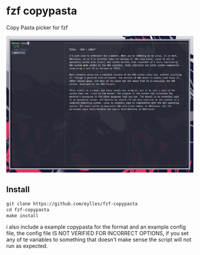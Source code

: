 # fzf copypasta

Copy Pasta picker for fzf

<img src="./Screenshot.png" width="500">

## Install

```
git clone https://github.com/eylles/fzf-copypasta
cd fzf-copypasta
make install
```

i also include a example copypasta for the format and an example config file, the config file IS
NOT VERIFIED FOR INCORRECT OPTIONS, if you set any of te variables to something that doesn't make
sense the script will not run as expected.
